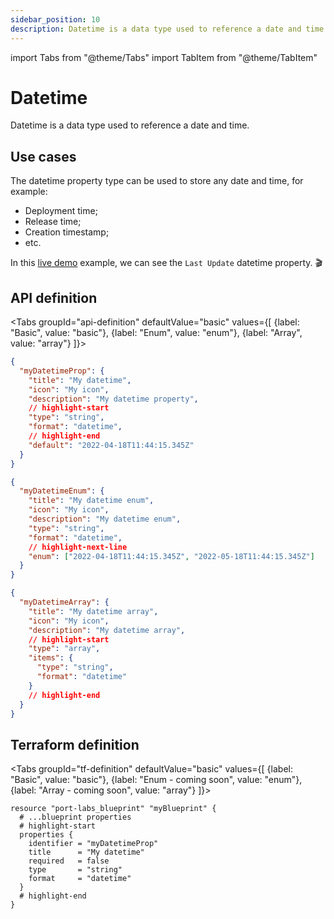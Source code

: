 ```yaml
---
sidebar_position: 10
description: Datetime is a data type used to reference a date and time
---
```


import Tabs from "@theme/Tabs"
import TabItem from "@theme/TabItem"

# Datetime

Datetime is a data type used to reference a date and time.

## Use cases

The datetime property type can be used to store any date and time, for example:

- Deployment time;
- Release time;
- Creation timestamp;
- etc.

In this [live demo](https://demo.getport.io/services) example, we can see the `Last Update` datetime property. 🎬

## API definition

<Tabs groupId="api-definition" defaultValue="basic" values={[
{label: "Basic", value: "basic"},
{label: "Enum", value: "enum"},
{label: "Array", value: "array"}
]}>

<TabItem value="basic">

```json showLineNumbers
{
  "myDatetimeProp": {
    "title": "My datetime",
    "icon": "My icon",
    "description": "My datetime property",
    // highlight-start
    "type": "string",
    "format": "datetime",
    // highlight-end
    "default": "2022-04-18T11:44:15.345Z"
  }
}
```

</TabItem>
<TabItem value="enum">

```json showLineNumbers
{
  "myDatetimeEnum": {
    "title": "My datetime enum",
    "icon": "My icon",
    "description": "My datetime enum",
    "type": "string",
    "format": "datetime",
    // highlight-next-line
    "enum": ["2022-04-18T11:44:15.345Z", "2022-05-18T11:44:15.345Z"]
  }
}
```

</TabItem>
<TabItem value="array">

```json showLineNumbers
{
  "myDatetimeArray": {
    "title": "My datetime array",
    "icon": "My icon",
    "description": "My datetime array",
    // highlight-start
    "type": "array",
    "items": {
      "type": "string",
      "format": "datetime"
    }
    // highlight-end
  }
}
```

</TabItem>
</Tabs>

## Terraform definition

<Tabs groupId="tf-definition" defaultValue="basic" values={[
{label: "Basic", value: "basic"},
{label: "Enum - coming soon", value: "enum"},
{label: "Array - coming soon", value: "array"}
]}>

<TabItem value="basic">

```hcl showLineNumbers
resource "port-labs_blueprint" "myBlueprint" {
  # ...blueprint properties
  # highlight-start
  properties {
    identifier = "myDatetimeProp"
    title      = "My datetime"
    required   = false
    type       = "string"
    format     = "datetime"
  }
  # highlight-end
}
```

</TabItem>
</Tabs>
